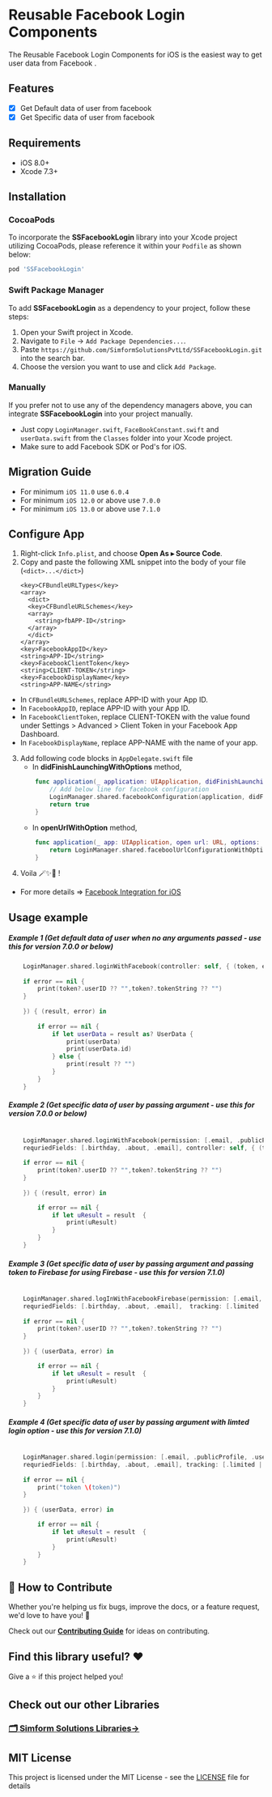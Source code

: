 # Reusable Facebook Login Components


The Reusable Facebook Login Components for iOS is the easiest way to get user data from Facebook .


## Features

- [x] Get Default data of user from facebook
- [x] Get Specific data of user from facebook

## Requirements

- iOS 8.0+
- Xcode 7.3+

## Installation

### CocoaPods

To incorporate the **SSFacebookLogin** library into your Xcode project utilizing CocoaPods, please reference it within your `Podfile` as shown below:

```ruby
pod 'SSFacebookLogin'
```
### Swift Package Manager

To add **SSFacebookLogin** as a dependency to your project, follow these steps:

1. Open your Swift project in Xcode.
2. Navigate to `File` -> `Add Package Dependencies...`.
3. Paste `https://github.com/SimformSolutionsPvtLtd/SSFacebookLogin.git` into the search bar.
4. Choose the version you want to use and click `Add Package`.

### Manually 

If you prefer not to use any of the dependency managers above, you can integrate **SSFacebookLogin** into your project manually. 
- Just copy  `LoginManager.swift`, `FaceBookConstant.swift` and `userData.swift` from the `Classes` folder into your Xcode project.
- Make sure to add Facebook SDK or Pod's for iOS.

## Migration Guide
- For minimum `iOS 11.0` use `6.0.4`
- For minimum `iOS 12.0` or above use `7.0.0`
- For minimum `iOS 13.0` or above use `7.1.0`

## Configure App
1. Right-click `Info.plist`, and choose **Open As ▸ Source Code**.
2. Copy and paste the following XML snippet into the body of your file (`<dict>...</dict>`)
    ```
    <key>CFBundleURLTypes</key>
    <array>
      <dict>
      <key>CFBundleURLSchemes</key>
      <array>
        <string>fbAPP-ID</string>
      </array>
      </dict>
    </array>
    <key>FacebookAppID</key>
    <string>APP-ID</string>
    <key>FacebookClientToken</key>
    <string>CLIENT-TOKEN</string>
    <key>FacebookDisplayName</key>
    <string>APP-NAME</string>
    ```
- In `CFBundleURLSchemes`, replace APP-ID with your App ID.
- In `FacebookAppID`, replace APP-ID with your App ID.
- In `FacebookClientToken`, replace CLIENT-TOKEN with the value found under Settings > Advanced > Client Token in your Facebook App Dashboard.
- In `FacebookDisplayName`, replace APP-NAME with the name of your app.
3. Add following code blocks in `AppDelegate.swift` file
    - In **didFinishLaunchingWithOptions** method,
    ```swift
        func application(_ application: UIApplication, didFinishLaunchingWithOptions launchOptions: [UIApplication.LaunchOptionsKey: Any]?) -> Bool {
            // Add below line for facebook configuration
            LoginManager.shared.facebookConfiguration(application, didFinishLaunchingWithOptions: launchOptions)
            return true
        }
    ```
    - In **openUrlWithOption** method,
    ```swift
        func application(_ app: UIApplication, open url: URL, options: [UIApplication.OpenURLOptionsKey : Any] = [:]) -> Bool {
            return LoginManager.shared.faceboolUrlConfigurationWithOptions(app, open: url, options: options)
        }
    ```
4. Voila 🪄✨💫 !
- For more details => [Facebook Integration for iOS](https://developers.facebook.com/docs/facebook-login/ios)

## Usage example

##### Example 1 (Get default data of user when no any arguments passed - use this for version 7.0.0 or below)

```swift
    LoginManager.shared.loginWithFacebook(controller: self, { (token, error) in
    
    if error == nil {
        print(token?.userID ?? "",token?.tokenString ?? "")
    }
    
    }) { (result, error) in
    
        if error == nil {
            if let userData = result as? UserData {
                print(userData)
                print(userData.id)
            } else {
                print(result ?? "")
            }
        }
    }
```

##### Example 2 (Get specific data of user by passing argument - use this for version 7.0.0 or below)

```swift

    LoginManager.shared.loginWithFacebook(permission: [.email, .publicProfile, .userBirthday],
    requriedFields: [.birthday, .about, .email], controller: self, { (token, error) in
    
    if error == nil {
        print(token?.userID ?? "",token?.tokenString ?? "")
    }
    
    }) { (result, error) in

        if error == nil {
            if let uResult = result  {
                print(uResult)
            }
        }
    }

```

##### Example 3 (Get specific data of user by passing argument and passing token to Firebase for using Firebase - use this for version 7.1.0)

```swift

    LoginManager.shared.logInWithFacebookFirebase(permission: [.email, .publicProfile, .userBirthday],
    requriedFields: [.birthday, .about, .email],  tracking: [.limited || .enabled], controller: self, { (token, nonce, error) in
    
    if error == nil {
        print(token?.userID ?? "",token?.tokenString ?? "")
    }
    
    }) { (userData, error) in

        if error == nil {
            if let uResult = result  {
                print(uResult)
            }
        }
    }

```

##### Example 4 (Get specific data of user by passing argument with limted login option - use this for version 7.1.0)

```swift

    LoginManager.shared.login(permission: [.email, .publicProfile, .userBirthday],
    requriedFields: [.birthday, .about, .email], tracking: [.limited || .enabled],controller: self, { (token, error) in
    
    if error == nil {
        print("token \(token)")
    }
    
    }) { (userData, error) in

        if error == nil {
            if let uResult = result  {
                print(uResult)
            }
        }
    }

```

## 🤝 How to Contribute

Whether you're helping us fix bugs, improve the docs, or a feature request, we'd love to have you! :muscle:

Check out our [**Contributing Guide**](CONTRIBUTING.md) for ideas on contributing.

## Find this library useful? ❤️

Give a ⭐️ if this project helped you!

## Check out our other Libraries

<h3><a href="https://github.com/SimformSolutionsPvtLtd/Awesome-Mobile-Libraries"><u>🗂 Simform Solutions Libraries→</u></a></h3>

## MIT License

This project is licensed under the MIT License - see the [LICENSE](LICENSE) file for details
